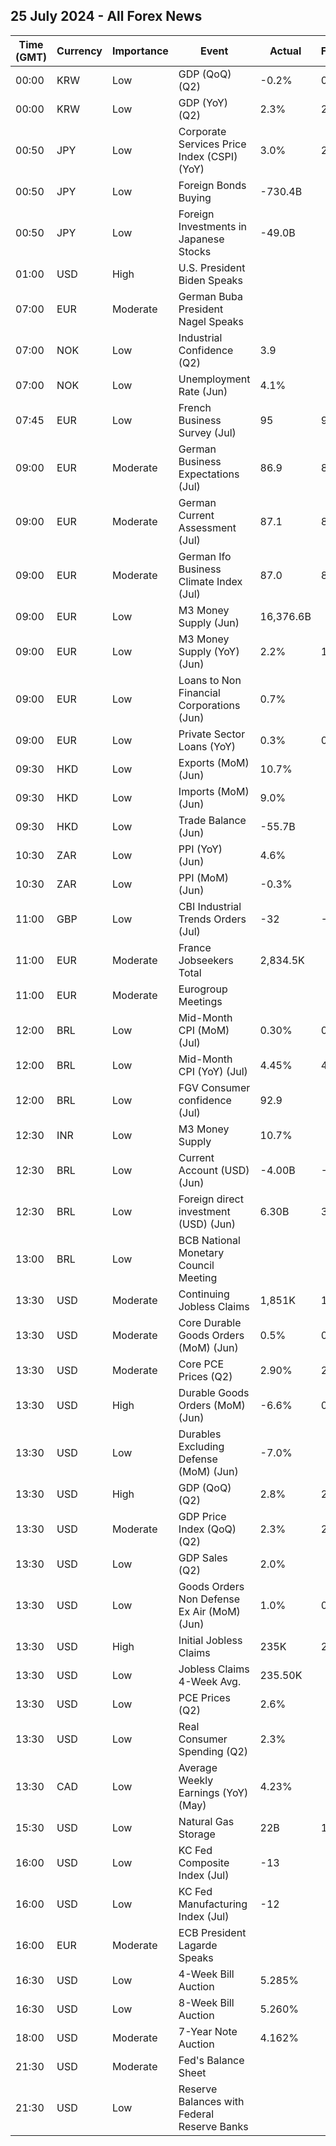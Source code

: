 ## 25 July 2024 - All Forex News

| Time (GMT) | Currency | Importance | Event | Actual | Forecast | Previous |
|------|----------|------------|-------|--------|----------|----------|
| 00:00 | KRW | Low | GDP (QoQ) (Q2) | -0.2% | 0.1% | 1.3% |
| 00:00 | KRW | Low | GDP (YoY) (Q2) | 2.3% | 2.5% | 3.3% |
| 00:50 | JPY | Low | Corporate Services Price Index (CSPI) (YoY) | 3.0% | 2.6% | 2.7% |
| 00:50 | JPY | Low | Foreign Bonds Buying | -730.4B |  | -206.0B |
| 00:50 | JPY | Low | Foreign Investments in Japanese Stocks | -49.0B |  | 227.8B |
| 01:00 | USD | High | U.S. President Biden Speaks |  |  |  |
| 07:00 | EUR | Moderate | German Buba President Nagel Speaks |  |  |  |
| 07:00 | NOK | Low | Industrial Confidence (Q2) | 3.9 |  | 0.6 |
| 07:00 | NOK | Low | Unemployment Rate (Jun) | 4.1% |  | 4.1% |
| 07:45 | EUR | Low | French Business Survey (Jul) | 95 | 99 | 99 |
| 09:00 | EUR | Moderate | German Business Expectations (Jul) | 86.9 | 89.0 | 88.8 |
| 09:00 | EUR | Moderate | German Current Assessment (Jul) | 87.1 | 88.5 | 88.3 |
| 09:00 | EUR | Moderate | German Ifo Business Climate Index (Jul) | 87.0 | 88.9 | 88.6 |
| 09:00 | EUR | Low | M3 Money Supply (Jun) | 16,376.6B |  | 16,267.6B |
| 09:00 | EUR | Low | M3 Money Supply (YoY) (Jun) | 2.2% | 1.9% | 1.6% |
| 09:00 | EUR | Low | Loans to Non Financial Corporations (Jun) | 0.7% |  | 0.3% |
| 09:00 | EUR | Low | Private Sector Loans (YoY) | 0.3% | 0.5% | 0.3% |
| 09:30 | HKD | Low | Exports (MoM) (Jun) | 10.7% |  | 14.8% |
| 09:30 | HKD | Low | Imports (MoM) (Jun) | 9.0% |  | 9.6% |
| 09:30 | HKD | Low | Trade Balance (Jun) | -55.7B |  | -12.1B |
| 10:30 | ZAR | Low | PPI (YoY) (Jun) | 4.6% |  | 4.6% |
| 10:30 | ZAR | Low | PPI (MoM) (Jun) | -0.3% |  | 0.1% |
| 11:00 | GBP | Low | CBI Industrial Trends Orders (Jul) | -32 | -19 | -18 |
| 11:00 | EUR | Moderate | France Jobseekers Total | 2,834.5K |  | 2,816.3K |
| 11:00 | EUR | Moderate | Eurogroup Meetings |  |  |  |
| 12:00 | BRL | Low | Mid-Month CPI (MoM) (Jul) | 0.30% | 0.23% | 0.39% |
| 12:00 | BRL | Low | Mid-Month CPI (YoY) (Jul) | 4.45% | 4.38% | 4.06% |
| 12:00 | BRL | Low | FGV Consumer confidence (Jul) | 92.9 |  | 91.1 |
| 12:30 | INR | Low | M3 Money Supply | 10.7% |  | 9.7% |
| 12:30 | BRL | Low | Current Account (USD) (Jun) | -4.00B | -3.00B | -3.40B |
| 12:30 | BRL | Low | Foreign direct investment (USD) (Jun) | 6.30B | 3.30B | 3.00B |
| 13:00 | BRL | Low | BCB National Monetary Council Meeting |  |  |  |
| 13:30 | USD | Moderate | Continuing Jobless Claims | 1,851K | 1,860K | 1,860K |
| 13:30 | USD | Moderate | Core Durable Goods Orders (MoM) (Jun) | 0.5% | 0.2% | -0.1% |
| 13:30 | USD | Moderate | Core PCE Prices (Q2) | 2.90% | 2.70% | 3.70% |
| 13:30 | USD | High | Durable Goods Orders (MoM) (Jun) | -6.6% | 0.3% | 0.1% |
| 13:30 | USD | Low | Durables Excluding Defense (MoM) (Jun) | -7.0% |  | -0.2% |
| 13:30 | USD | High | GDP (QoQ) (Q2) | 2.8% | 2.0% | 1.4% |
| 13:30 | USD | Moderate | GDP Price Index (QoQ) (Q2) | 2.3% | 2.6% | 3.1% |
| 13:30 | USD | Low | GDP Sales (Q2) | 2.0% |  | 1.8% |
| 13:30 | USD | Low | Goods Orders Non Defense Ex Air (MoM) (Jun) | 1.0% | 0.2% | -0.9% |
| 13:30 | USD | High | Initial Jobless Claims | 235K | 237K | 245K |
| 13:30 | USD | Low | Jobless Claims 4-Week Avg. | 235.50K |  | 235.25K |
| 13:30 | USD | Low | PCE Prices (Q2) | 2.6% |  | 3.4% |
| 13:30 | USD | Low | Real Consumer Spending (Q2) | 2.3% |  | 1.5% |
| 13:30 | CAD | Low | Average Weekly Earnings (YoY) (May) | 4.23% |  | 3.77% |
| 15:30 | USD | Low | Natural Gas Storage | 22B | 13B | 10B |
| 16:00 | USD | Low | KC Fed Composite Index (Jul) | -13 |  | -8 |
| 16:00 | USD | Low | KC Fed Manufacturing Index (Jul) | -12 |  | -11 |
| 16:00 | EUR | Moderate | ECB President Lagarde Speaks |  |  |  |
| 16:30 | USD | Low | 4-Week Bill Auction | 5.285% |  | 5.270% |
| 16:30 | USD | Low | 8-Week Bill Auction | 5.260% |  | 5.260% |
| 18:00 | USD | Moderate | 7-Year Note Auction | 4.162% |  | 4.276% |
| 21:30 | USD | Moderate | Fed's Balance Sheet |  |  | 7,208B |
| 21:30 | USD | Low | Reserve Balances with Federal Reserve Banks |  |  | 3.322T |
